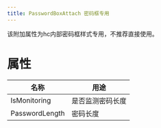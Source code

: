 ```yaml
---
title: PasswordBoxAttach 密码框专用
---
```


该附加属性为hc内部密码框样式专用，不推荐直接使用。

# 属性

| 名称           | 用途     |
| -------------- | -------- |
| IsMonitoring   | 是否监测密码长度 |
| PasswordLength | 密码长度 |
